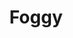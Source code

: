 ---
title: Foggy
date: 
draft: false

# descripcion
description : Aros pasantes colgantes en plata 925 y cristal.

materials: Plata 925

color: 

dimensions: Largo 2,80 cm

code: 01-01-1087

type: "Aros"

categories: []

price: $2.290,00

price_eftvo: $1.950,00

# Images
# first image will be shown in the product page
images:
  # - image: "images/path_to_image"
  # La ubicacion de las imagenes es imagenes/Aros/Aros.Colgantes/01-01-1087-foggy
  - image: "./images/aros/colgantes/01-01-1087-foggy_a.jpg"
  - image: "./images/aros/colgantes/01-01-1087-foggy_b.jpg"
---